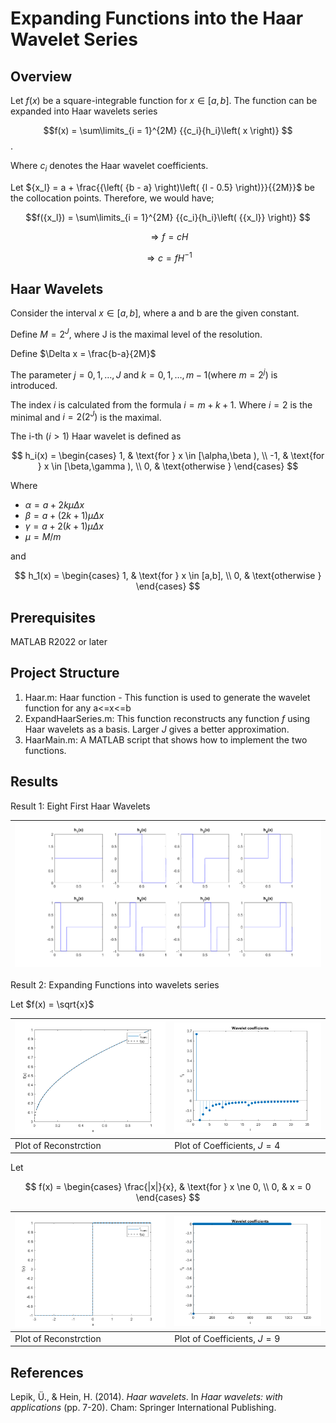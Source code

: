 # Expanding Functions into the Haar Wavelet Series
 ## Overview
 Let $f(x)$ be a square-integrable function for $x \in [a,b]$. The function can be expanded into Haar wavelets series
 
$$f(x) = \sum\limits_{i = 1}^{2M} {{c_i}{h_i}\left( x \right)} $$.

Where $c_i$ denotes the Haar wavelet coefficients.



Let ${x_l} = a + \frac{{\left( {b - a} \right)\left( {l - 0.5} \right)}}{{2M}}$ be the collocation points. Therefore, we would have;


$$f({x_l}) = \sum\limits_{i = 1}^{2M} {{c_i}{h_i}\left( {{x_l}} \right)} $$

$$ \Rightarrow f = cH$$

$$  \Rightarrow c = f{H^{ - 1}} $$

## Haar Wavelets
Consider the interval $x \in [a,b]$, where a and b are the given constant. 

Define $M = 2^J$, where J is the maximal level of the resolution.

Define $\Delta x = \frac{b-a}{2M}$

The parameter $j = 0,1, \ldots ,J$ and $k = 0,1, \ldots ,m - 1$(where $m=2^j$) is introduced.

The index $i$ is calculated from the formula $i=m+k+1$. Where $i=2$ is the minimal and $i=2(2^J)$ is the maximal.


The i-th $(i>1)$ Haar wavelet is defined as

$$
h_i(x) = \begin{cases}
        1, & \text{for } x \in [\alpha,\beta ), \\
        -1, & \text{for } x \in [\beta,\gamma ), \\
        0, & \text{otherwise } 
    \end{cases}
$$

Where 
- $\alpha  = a + 2k\mu \Delta x$
- $\beta  = a + \left( {2k + 1} \right)\mu \Delta x$
- $\gamma  = a + 2\left( {k + 1} \right)\mu \Delta x$
- $\mu  = M/m$

and 

$$
 h_1(x) = \begin{cases}
        1, & \text{for } x \in [a,b], \\
        0, & \text{otherwise } 
    \end{cases}
$$

## Prerequisites
MATLAB R2022 or later

## Project Structure

1. Haar.m: Haar function - This function is used to generate the wavelet function for any a<=x<=b
2. ExpandHaarSeries.m: This function reconstructs any function $f$ using Haar wavelets as a basis. Larger $J$ gives a better approximation.
3. HaarMain.m: A MATLAB script that shows how to implement the two functions.

## Results

Result 1: Eight First Haar Wavelets


| <img src="src/EightHaar.png" alt="Image 1" style="width:100%;"/> |
|-----------------------------------------------------------------|

Result 2: Expanding Functions into wavelets series

Let $f(x) = \sqrt{x}$  

| <img src="src/g_recon.png" alt="Image 1" style="width:100%;"/> | <img src="src/coeffs_g.png" alt="Image 2" style="width:100%;"/> |
|----------------------------------------------------------------|-----------------------------------------------------------------|
| Plot of Reconstrction                                          | Plot of Coefficients, $J=4$                                     |


Let 

$$ f(x) = \begin{cases}
        \frac{|x|}{x}, & \text{for } x \ne 0, \\
        0, & x = 0 
    \end{cases}
    $$

| <img src="src/f_recon.png" alt="Image 1" style="width:100%;"/> | <img src="src/coeffs_f.png" alt="Image 2" style="width:100%;"/> |
|----------------------------------------------------------------|-----------------------------------------------------------------|
| Plot of Reconstrction                                          | Plot of Coefficients, $J=9$                                     |
 

## References

Lepik, Ü., & Hein, H. (2014). *Haar wavelets*. In *Haar wavelets: with applications* (pp. 7-20). Cham: Springer International Publishing.


